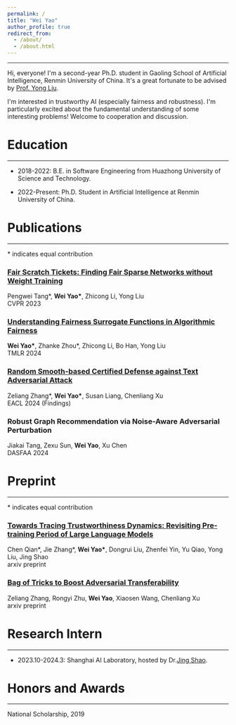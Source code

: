 ```yaml
---
permalink: /
title: "Wei Yao"
author_profile: true
redirect_from: 
  - /about/
  - /about.html
---
```


---

Hi, everyone! I'm a second-year Ph.D. student in Gaoling School of Artificial Intelligence, Renmin University of China. It's a great fortunate to be advised by [Prof. Yong Liu](https://gsai.ruc.edu.cn/english/liuyong). 

I'm interested in trustworthy AI (especially fairness and robustness). I'm particularly excited about the fundamental understanding of some interesting problems! Welcome to cooperation and discussion.

# Education
---

- 2018-2022: B.E. in Software Engineering from Huazhong University of Science and Technology.

- 2022-Present: Ph.D. Student in Artificial Intelligence at Renmin University of China.

# Publications
---

\* indicates equal contribution

### [Fair Scratch Tickets: Finding Fair Sparse Networks without Weight Training](https://openaccess.thecvf.com/content/CVPR2023/papers/Tang_Fair_Scratch_Tickets_Finding_Fair_Sparse_Networks_Without_Weight_Training_CVPR_2023_paper.pdf)

Pengwei Tang\*, **Wei Yao\***, Zhicong Li, Yong Liu
<br>
CVPR 2023  

### [Understanding Fairness Surrogate Functions in Algorithmic Fairness](https://arxiv.org/pdf/2310.11211.pdf)

**Wei Yao\***, Zhanke Zhou\*, Zhicong Li, Bo Han, Yong Liu
<br>
TMLR 2024  

### [Random Smooth-based Certified Defense against Text Adversarial Attack](https://aclanthology.org/2024.findings-eacl.83.pdf)

Zeliang Zhang\*, **Wei Yao\***, Susan Liang, Chenliang Xu
<br>
EACL 2024 (Findings)


### Robust Graph Recommendation via Noise-Aware Adversarial Perturbation

Jiakai Tang, Zexu Sun, **Wei Yao**, Xu Chen
<br>
DASFAA 2024  


# Preprint
---

\* indicates equal contribution

### [Towards Tracing Trustworthiness Dynamics: Revisiting Pre-training Period of Large Language Models](https://arxiv.org/pdf/2402.19465.pdf)

Chen Qian\*, Jie Zhang\*, **Wei Yao\***, Dongrui Liu, Zhenfei Yin, Yu Qiao, Yong Liu, Jing Shao
<br>
arxiv preprint

### [Bag of Tricks to Boost Adversarial Transferability](https://arxiv.org/pdf/2401.08734.pdf)
Zeliang Zhang, Rongyi Zhu, **Wei Yao**, Xiaosen Wang, Chenliang Xu
<br>
arxiv preprint  

# Research Intern
---

- 2023.10-2024.3: Shanghai AI Laboratory, hosted by Dr.[Jing Shao](https://amandajshao.github.io/).


# Honors and Awards
---

National Scholarship, 2019


